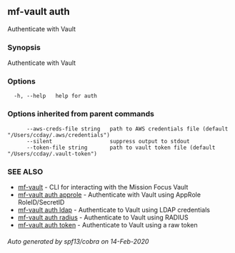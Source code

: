 ## mf-vault auth

Authenticate with Vault

### Synopsis

Authenticate with Vault

### Options

```
  -h, --help   help for auth
```

### Options inherited from parent commands

```
      --aws-creds-file string   path to AWS credentials file (default "/Users/ccday/.aws/credentials")
      --silent                  suppress output to stdout
      --token-file string       path to vault token file (default "/Users/ccday/.vault-token")
```

### SEE ALSO

* [mf-vault](mf-vault.md)	 - CLI for interacting with the Mission Focus Vault
* [mf-vault auth approle](mf-vault_auth_approle.md)	 - Authenticate with Vault using AppRole RoleID/SecretID
* [mf-vault auth ldap](mf-vault_auth_ldap.md)	 - Authenticate to Vault using LDAP credentials
* [mf-vault auth radius](mf-vault_auth_radius.md)	 - Authenticate to Vault using RADIUS
* [mf-vault auth token](mf-vault_auth_token.md)	 - Authenticate to Vault using a raw token

###### Auto generated by spf13/cobra on 14-Feb-2020
